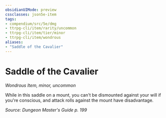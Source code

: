 ```yaml
---
obsidianUIMode: preview
cssclasses: json5e-item
tags:
- compendium/src/5e/dmg
- ttrpg-cli/item/rarity/uncommon
- ttrpg-cli/item/tier/minor
- ttrpg-cli/item/wondrous
aliases: 
- "Saddle of the Cavalier"
---
```

# Saddle of the Cavalier
*Wondrous Item, minor, uncommon*  


While in this saddle on a mount, you can't be dismounted against your will if you're conscious, and attack rolls against the mount have disadvantage.

*Source: Dungeon Master's Guide p. 199*